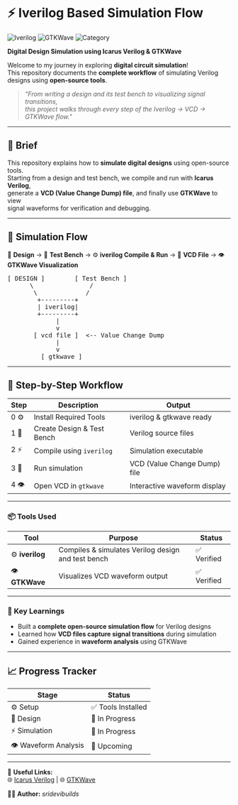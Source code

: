 # ⚡ Iverilog Based Simulation Flow

![Iverilog](https://img.shields.io/badge/Tool-Iverilog-blue?style=for-the-badge)
![GTKWave](https://img.shields.io/badge/Viewer-GTKWave-green?style=for-the-badge)
![Category](https://img.shields.io/badge/Category-Digital%20Simulation-orange?style=for-the-badge)

**Digital Design Simulation using Icarus Verilog & GTKWave**

Welcome to my journey in exploring **digital circuit simulation**!  
This repository documents the **complete workflow** of simulating Verilog designs
using **open-source tools**.

> *"From writing a design and its test bench to visualizing signal transitions,  
> this project walks through every step of the Iverilog → VCD → GTKWave flow."*

---

## 📝 Brief
This repository explains how to **simulate digital designs** using open-source tools.  
Starting from a design and test bench, we compile and run with **Icarus Verilog**,  
generate a **VCD (Value Change Dump) file**, and finally use **GTKWave** to view  
signal waveforms for verification and debugging.

---

## 🔄 Simulation Flow
📝 **Design** → 🧩 **Test Bench** → ⚙️ **iverilog Compile & Run** → 📂 **VCD File** → 👁️ **GTKWave Visualization**

<pre>
[ DESIGN ]        [ Test Bench ]
      \               /
       \             /
        +---------+
        | iverilog|
        +---------+
             |
             v
       [ vcd file ]  <-- Value Change Dump
             |
             v
         [ gtkwave ]
</pre>

---

## 📅 Step-by-Step Workflow

| Step | Description | Output |
|------|------------|-------|
| 0 ⚙️ | Install Required Tools | iverilog & gtkwave ready |
| 1 📝 | Create Design & Test Bench | Verilog source files |
| 2 ⚡ | Compile using `iverilog` | Simulation executable |
| 3 📂 | Run simulation | VCD (Value Change Dump) file |
| 4 👁️ | Open VCD in `gtkwave` | Interactive waveform display |

---

### 📦 Tools Used

| Tool | Purpose | Status |
|------|--------|-------|
| ⚙️ **iverilog** | Compiles & simulates Verilog design and test bench | ✅ Verified |
| 👁️ **GTKWave** | Visualizes VCD waveform output | ✅ Verified |

---

### 🌟 Key Learnings
- Built a **complete open-source simulation flow** for Verilog designs  
- Learned how **VCD files capture signal transitions** during simulation  
- Gained experience in **waveform analysis** using GTKWave  

---

## 📈 Progress Tracker
| Stage | Status |
|------|--------|
| ⚙️ Setup | ✅ Tools Installed |
| 📝 Design | 🚀 In Progress |
| ⚡ Simulation | 🚀 In Progress |
| 👁️ Waveform Analysis | 🚀 Upcoming |

---

🔗 **Useful Links:**  
🌐 [Icarus Verilog](https://steveicarus.github.io/iverilog/) | 🌐 [GTKWave](http://gtkwave.sourceforge.net/)  

👨‍💻 **Author:** *sridevibuilds*
